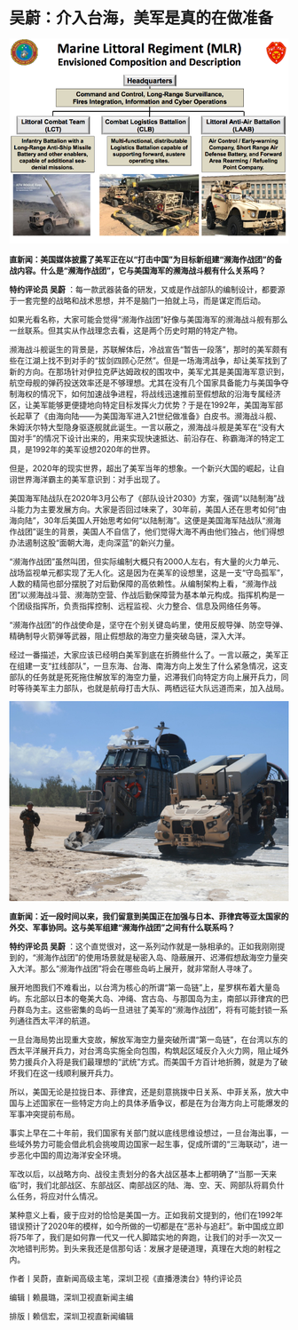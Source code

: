 # 吴蔚：介入台海，美军是真的在做准备

![50fb751f80f71382a4dadaee212e83fd.jpg](https://raw.githubusercontent.com/qqhsx/qqnews_image/main/2024/03/31/吴蔚：介入台海，美军是真的在做准备/50fb751f80f71382a4dadaee212e83fd.jpg)

**直新闻：美国媒体披露了美军正在以“打击中国”为目标新组建“濒海作战团”的备战内容。什么是“濒海作战团”，它与美国海军的濒海战斗舰有什么关系吗？**

**特约评论员 吴蔚** ：每一款武器装备的研发，又或是作战部队的编制设计，都要源于一套完整的战略和战术思想，并不是脑门一拍就上马，而是谋定而后动。

如果光看名称，大家可能会觉得“濒海作战团”好像与美国海军的濒海战斗舰有那么一丝联系。但其实从作战理念去看，这是两个历史时期的特定产物。

濒海战斗舰诞生的背景是，苏联解体后，冷战宣告“暂告一段落”，那时的美军颇有些在江湖上找不到对手的“拔剑四顾心茫然”。但是一场海湾战争，却让美军找到了新的方向。在那场针对伊拉克萨达姆政权的围攻中，美军尤其是美国海军意识到，航空母舰的弹药投送效率还是不够理想。尤其在没有几个国家具备能力与美国争夺制海权的情况下，如何加速战争进程，将战线迅速推前至假想敌的沿海专属经济区，让美军能够更便捷地向特定目标发挥火力优势？于是在1992年，美国海军部长起草了《由海向陆——为美国海军进入21世纪做准备》白皮书。濒海战斗舰、朱姆沃尔特大型隐身驱逐舰就此诞生。一言以蔽之，濒海战斗舰是美军在“没有大国对手”的情况下设计出来的，用来实现快速抵达、前沿存在、称霸海洋的特定工具，是1992年的美军设想2020年的世界。

但是，2020年的现实世界，超出了美军当年的想象。一个新兴大国的崛起，让自诩世界海洋霸主的美军意识到：对手出现了。

美国海军陆战队在2020年3月公布了《部队设计2030》方案，强调“以陆制海”战斗能力为主要发展方向。大家是否回过味来了，30年前，美国人还在思考如何“由海向陆”，30年后美国人开始思考如何“以陆制海”。这便是美国海军陆战队“濒海作战团”诞生的背景，美国人不自信了，他们觉得大海不再由他们独占，他们得想办法遏制这股“面朝大海，走向深蓝”的新兴力量。

“濒海作战团”虽然叫团，但实际编制大概只有2000人左右，有大量的火力单元、战场监视单元都实现了无人化。这是因为在美军的设想里，这是一支“守岛孤军”，人数的精简也部分摆脱了对后勤保障的高依赖性。从编制架构上看，“濒海作战团”以濒海战斗营、濒海防空营、作战后勤保障营为基本单元构成。指挥机构是一个团级指挥所，负责指挥控制、远程监视、火力整合、信息及网络任务等。

“濒海作战团”的作战使命是，坚守在个别关键岛屿里，使用反舰导弹、防空导弹、精确制导火箭弹等武器，阻止假想敌的海空力量突破岛链，深入大洋。

经过一番描述，大家应该已经明白美军到底在折腾些什么了。一言以蔽之，美军正在组建一支“扛线部队”，一旦东海、台海、南海方向上发生了什么紧急情况，这支部队的任务就是死死拖住解放军的海空力量，迟滞我们向特定方向上展开兵力，同时等待美军主力部队，也就是航母打击大队、两栖远征大队远道而来，加入战局。

![4d754f638056296d3495cb6a8fff78d0.jpg](https://raw.githubusercontent.com/qqhsx/qqnews_image/main/2024/03/31/吴蔚：介入台海，美军是真的在做准备/4d754f638056296d3495cb6a8fff78d0.jpg)

**直新闻：近一段时间以来，我们留意到美国正在加强与日本、菲律宾等亚太国家的外交、军事协同。这与美军组建“濒海作战团”之间有什么联系吗？**

**特约评论员 吴蔚**
：这个直觉很对，这一系列动作就是一脉相承的。正如我刚刚提到的，“濒海作战团”的使用场景就是秘密入岛、隐蔽展开、迟滞假想敌海空力量突入大洋。那么“濒海作战团”将会在哪些岛屿上展开，就非常耐人寻味了。

展开地图我们不难看出，以台湾为核心的所谓“第一岛链”上，星罗棋布着大量岛屿。东北部以日本的奄美大岛、冲绳、宫古岛、与那国岛为主，南部以菲律宾的巴丹群岛为主。这些密集的岛屿一旦进驻了美军的“濒海作战团”，将有可能封锁一系列通往西太平洋的航道。

一旦台海局势出现重大变故，解放军海空力量突破所谓“第一岛链”，在台湾以东的西太平洋展开兵力，对台湾岛实施全向包围，构筑起区域反介入火力网，阻止域外势力援兵介入将是我们最理想的“武统”方式。而美国千方百计地折腾，就是为了破坏我们在这一线顺利展开兵力。

所以，美国无论是拉拢日本、菲律宾，还是刻意挑拨中日关系、中菲关系，放大中国与上述国家在一些特定方向上的具体矛盾争议，都是在为台海方向上可能爆发的军事冲突提前布局。

事实上早在二十年前，我们国家有关部门就以底线思维设想过，一旦台海出事，一些域外势力可能会借此机会挑唆周边国家一起生事，促成所谓的“三海联动”，进一步恶化中国的周边海洋安全环境。

军改以后，以战略方向、战役主责划分的各大战区基本上都明确了“当那一天来临”时，我们北部战区、东部战区、南部战区的陆、海、空、天、网部队将肩负什么任务，将应对什么情况。

某种意义上看，疲于应对的恰恰是美国一方。正如我前文提到的，他们在1992年错误预计了2020年的模样，如今所做的一切都是在“恶补与追赶”。新中国成立即将75年了，我们是如何靠一代又一代人脚踏实地的奔跑，让我们的对手一次又一次地错判形势。到头来我还是信那句话：发展才是硬道理，真理在大炮的射程之内。

作者丨吴蔚，直新闻高级主笔，深圳卫视《直播港澳台》特约评论员

编辑丨赖晨璐，深圳卫视直新闻主编

排版丨赖信宏，深圳卫视直新闻编辑

